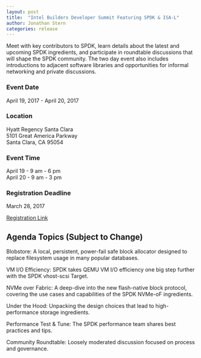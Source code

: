```yaml
---
layout: post
title:  "Intel Builders Developer Summit Featuring SPDK & ISA-L"
author: Jonathan Stern
categories: release
---
```


Meet with key contributors to SPDK, learn details about the latest and upcoming SPDK ingredients, and participate in roundtable discussions that will shape the SPDK community. The two day event also includes introductions to adjacent software libraries and opportunities for informal networking and private discussions.

### Event Date
April 19, 2017 - April 20, 2017

### Location
Hyatt Regency Santa Clara  
5101 Great America Parkway  
Santa Clara, CA  95054  

### Event Time
April 19 - 9 am - 6 pm  
April 20 - 9 am - 3 pm  

### Registration Deadline
March 28, 2017  

[Registration Link](https://starcite.smarteventscloud.com/rsvp/invitation/invitation.asp?id=/m1c9c39f-1UXFLHS0KFU8)

Agenda Topics (Subject to Change)
---------------------------------
Blobstore: A local, persistent, power-fail safe block allocator designed to replace filesystem usage in many popular databases.

VM I/O Efficiency: SPDK takes QEMU VM I/O efficiency one big step further with the SPDK vhost-scsi Target.

NVMe over Fabric: A deep-dive into the new flash-native block protocol, covering the use cases and capabilities of the SPDK NVMe-oF ingredients.

Under the Hood: Unpacking the design choices that lead to high-performance storage ingredients.

Performance Test & Tune: The SPDK performance team shares best practices and tips.

Community Roundtable: Loosely moderated discussion focused on process and governance.
